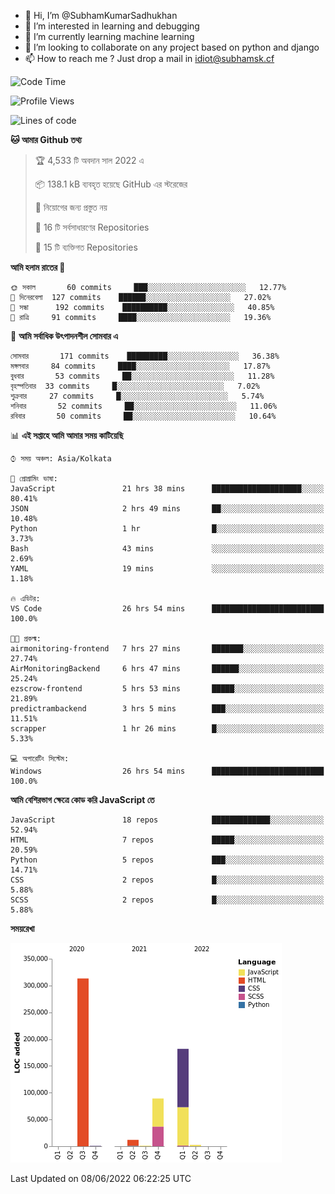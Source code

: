 - 👋 Hi, I’m @SubhamKumarSadhukhan
- 👀 I’m interested in learning and debugging
- 🌱 I’m currently learning machine learning
- 💞️ I’m looking to collaborate on any project based on python and django
- 📫 How to reach me ?
      Just drop a mail in idiot@subhamsk.cf

<!---
SubhamKumarSadhukhan/SubhamKumarSadhukhan is a ✨ special ✨ repository because its `README.md` (this file) appears on your GitHub profile.
You can click the Preview link to take a look at your changes.
--->


<!--START_SECTION:waka-->
![Code Time](http://img.shields.io/badge/Code%20Time-554%20hrs%2035%20mins-blue)

![Profile Views](http://img.shields.io/badge/%E0%A6%AA%E0%A7%8D%E0%A6%B0%E0%A7%8B%E0%A6%AB%E0%A6%BE%E0%A6%87%E0%A6%B2%20%E0%A6%A6%E0%A6%B0%E0%A7%8D%E0%A6%B6%E0%A6%A8-61-blue)

![Lines of code](https://img.shields.io/badge/%E0%A6%B9%E0%A7%8D%E0%A6%AF%E0%A6%BE%E0%A6%B2%E0%A7%8B%20%E0%A6%93%E0%A6%AF%E0%A6%BC%E0%A6%BE%E0%A6%B0%E0%A7%8D%E0%A6%B2%E0%A7%8D%E0%A6%A1%20%E0%A6%A5%E0%A7%87%E0%A6%95%E0%A7%87%20%E0%A6%86%E0%A6%AE%E0%A6%BF%20%E0%A6%B2%E0%A6%BF%E0%A6%96%E0%A7%87%E0%A6%9B%E0%A6%BF-600%20Thousand%20%E0%A6%95%E0%A7%8B%E0%A6%A1%E0%A7%87%E0%A6%B0%20%E0%A6%B2%E0%A6%BE%E0%A6%87%E0%A6%A8-blue)

**🐱 আমার Github তথ্য** 

> 🏆 4,533 টি অবদান সাল 2022 এ
 > 
> 📦 138.1 kB ব্যবহৃত হয়েছে GitHub এর স্টরেজের 
 > 
> 🚫 নিয়োগের জন্য প্রস্তুত নয়
 > 
> 📜 16 টি সর্বসাধারণের Repositories 
 > 
> 🔑 15 টি ব্যক্তিগত Repositories  
 > 
**আমি হলাম রাতের 🦉** 

```text
🌞 সকাল       60 commits     ███░░░░░░░░░░░░░░░░░░░░░░   12.77% 
🌆 দিনেরবেলা  127 commits    ██████░░░░░░░░░░░░░░░░░░░   27.02% 
🌃 সন্ধা      192 commits    ██████████░░░░░░░░░░░░░░░   40.85% 
🌙 রাত্রি     91 commits     ████░░░░░░░░░░░░░░░░░░░░░   19.36%

```
📅 **আমি সর্বাধিক উৎপাদনশীল সোমবার এ** 

```text
সোমবার       171 commits    █████████░░░░░░░░░░░░░░░░   36.38% 
মঙ্গলবার     84 commits     ████░░░░░░░░░░░░░░░░░░░░░   17.87% 
বুধবার       53 commits     ██░░░░░░░░░░░░░░░░░░░░░░░   11.28% 
বৃহস্পতিবার  33 commits     █░░░░░░░░░░░░░░░░░░░░░░░░   7.02% 
শুক্রবার     27 commits     █░░░░░░░░░░░░░░░░░░░░░░░░   5.74% 
শনিবার       52 commits     ██░░░░░░░░░░░░░░░░░░░░░░░   11.06% 
রবিবার       50 commits     ██░░░░░░░░░░░░░░░░░░░░░░░   10.64%

```


📊 **এই সপ্তাহে আমি আমার সময় কাটিয়েছি** 

```text
⌚︎ সময় অঞ্চল: Asia/Kolkata

💬 প্রোগ্রামিং ভাষা: 
JavaScript               21 hrs 38 mins      ████████████████████░░░░░   80.41% 
JSON                     2 hrs 49 mins       ██░░░░░░░░░░░░░░░░░░░░░░░   10.48% 
Python                   1 hr                █░░░░░░░░░░░░░░░░░░░░░░░░   3.73% 
Bash                     43 mins             ░░░░░░░░░░░░░░░░░░░░░░░░░   2.69% 
YAML                     19 mins             ░░░░░░░░░░░░░░░░░░░░░░░░░   1.18%

🔥 এডিটর: 
VS Code                  26 hrs 54 mins      █████████████████████████   100.0%

🐱‍💻 প্রকল্ম: 
airmonitoring-frontend   7 hrs 27 mins       ███████░░░░░░░░░░░░░░░░░░   27.74% 
AirMonitoringBackend     6 hrs 47 mins       ██████░░░░░░░░░░░░░░░░░░░   25.24% 
ezscrow-frontend         5 hrs 53 mins       █████░░░░░░░░░░░░░░░░░░░░   21.89% 
predictrambackend        3 hrs 5 mins        ███░░░░░░░░░░░░░░░░░░░░░░   11.51% 
scrapper                 1 hr 26 mins        █░░░░░░░░░░░░░░░░░░░░░░░░   5.33%

💻 অপারেটিং সিস্টেম: 
Windows                  26 hrs 54 mins      █████████████████████████   100.0%

```

**আমি বেশিরভাগ ক্ষেত্রে কোড করি JavaScript তে** 

```text
JavaScript               18 repos            █████████████░░░░░░░░░░░░   52.94% 
HTML                     7 repos             █████░░░░░░░░░░░░░░░░░░░░   20.59% 
Python                   5 repos             ███░░░░░░░░░░░░░░░░░░░░░░   14.71% 
CSS                      2 repos             █░░░░░░░░░░░░░░░░░░░░░░░░   5.88% 
SCSS                     2 repos             █░░░░░░░░░░░░░░░░░░░░░░░░   5.88%

```


**সময়রেখা**

![Chart not found](https://raw.githubusercontent.com/SubhamKumarSadhukhan/SubhamKumarSadhukhan/main/charts/bar_graph.png) 


 Last Updated on 08/06/2022 06:22:25 UTC
<!--END_SECTION:waka-->
